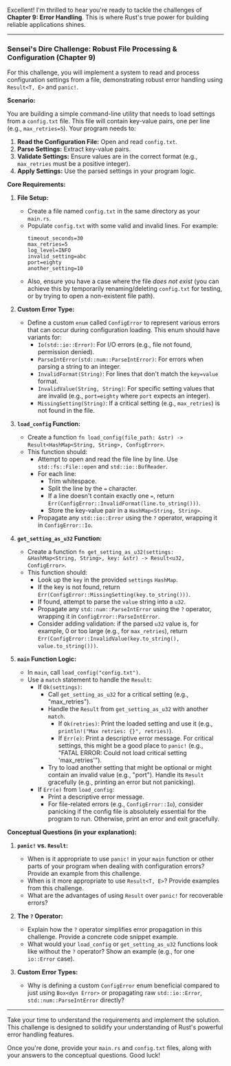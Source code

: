 Excellent\! I'm thrilled to hear you're ready to tackle the challenges of **Chapter 9: Error Handling**. This is where Rust's true power for building reliable applications shines.

-----

### **Sensei's Dire Challenge: Robust File Processing & Configuration (Chapter 9)**

For this challenge, you will implement a system to read and process configuration settings from a file, demonstrating robust error handling using `Result<T, E>` and `panic!`.

**Scenario:**

You are building a simple command-line utility that needs to load settings from a `config.txt` file. This file will contain key-value pairs, one per line (e.g., `max_retries=5`). Your program needs to:

1.  **Read the Configuration File:** Open and read `config.txt`.
2.  **Parse Settings:** Extract key-value pairs.
3.  **Validate Settings:** Ensure values are in the correct format (e.g., `max_retries` must be a positive integer).
4.  **Apply Settings:** Use the parsed settings in your program logic.

**Core Requirements:**

1.  **File Setup:**

      * Create a file named `config.txt` in the same directory as your `main.rs`.
      * Populate `config.txt` with some valid and invalid lines. For example:
        ```
        timeout_seconds=30
        max_retries=5
        log_level=INFO
        invalid_setting=abc
        port=eighty
        another_setting=10
        ```
      * Also, ensure you have a case where the file *does not exist* (you can achieve this by temporarily renaming/deleting `config.txt` for testing, or by trying to open a non-existent file path).

2.  **Custom Error Type:**

      * Define a custom `enum` called `ConfigError` to represent various errors that can occur during configuration loading. This enum should have variants for:
          * `Io(std::io::Error)`: For I/O errors (e.g., file not found, permission denied).
          * `ParseIntError(std::num::ParseIntError)`: For errors when parsing a string to an integer.
          * `InvalidFormat(String)`: For lines that don't match the `key=value` format.
          * `InvalidValue(String, String)`: For specific setting values that are invalid (e.g., `port=eighty` where `port` expects an integer).
          * `MissingSetting(String)`: If a critical setting (e.g., `max_retries`) is not found in the file.

3.  **`load_config` Function:**

      * Create a function `fn load_config(file_path: &str) -> Result<HashMap<String, String>, ConfigError>`.
      * This function should:
          * Attempt to open and read the file line by line. Use `std::fs::File::open` and `std::io::BufReader`.
          * For each line:
              * Trim whitespace.
              * Split the line by the `=` character.
              * If a line doesn't contain exactly one `=`, return `Err(ConfigError::InvalidFormat(line.to_string()))`.
              * Store the key-value pair in a `HashMap<String, String>`.
          * Propagate any `std::io::Error` using the `?` operator, wrapping it in `ConfigError::Io`.

4.  **`get_setting_as_u32` Function:**

      * Create a function `fn get_setting_as_u32(settings: &HashMap<String, String>, key: &str) -> Result<u32, ConfigError>`.
      * This function should:
          * Look up the `key` in the provided `settings` `HashMap`.
          * If the key is not found, return `Err(ConfigError::MissingSetting(key.to_string()))`.
          * If found, attempt to parse the `value` string into a `u32`.
          * Propagate any `std::num::ParseIntError` using the `?` operator, wrapping it in `ConfigError::ParseIntError`.
          * Consider adding validation: if the parsed `u32` value is, for example, 0 or too large (e.g., for `max_retries`), return `Err(ConfigError::InvalidValue(key.to_string(), value.to_string()))`.

5.  **`main` Function Logic:**

      * In `main`, call `load_config("config.txt")`.
      * Use a `match` statement to handle the `Result`:
          * If `Ok(settings)`:
              * Call `get_setting_as_u32` for a critical setting (e.g., "max\_retries").
              * Handle the `Result` from `get_setting_as_u32` with another `match`.
                  * If `Ok(retries)`: Print the loaded setting and use it (e.g., `println!("Max retries: {}", retries)`).
                  * If `Err(e)`: Print a descriptive error message. For critical settings, this might be a good place to `panic!` (e.g., "FATAL ERROR: Could not load critical setting 'max\_retries'").
              * Try to load another setting that might be optional or might contain an invalid value (e.g., "port"). Handle its `Result` gracefully (e.g., printing an error but not panicking).
          * If `Err(e)` from `load_config`:
              * Print a descriptive error message.
              * For file-related errors (e.g., `ConfigError::Io`), consider panicking if the config file is absolutely essential for the program to run. Otherwise, print an error and exit gracefully.

**Conceptual Questions (in your explanation):**

1.  **`panic!` vs. `Result`:**

      * When is it appropriate to use `panic!` in your `main` function or other parts of your program when dealing with configuration errors? Provide an example from this challenge.
      * When is it more appropriate to use `Result<T, E>`? Provide examples from this challenge.
      * What are the advantages of using `Result` over `panic!` for recoverable errors?

2.  **The `?` Operator:**

      * Explain how the `?` operator simplifies error propagation in this challenge. Provide a concrete code snippet example.
      * What would your `load_config` or `get_setting_as_u32` functions look like without the `?` operator? Show an example (e.g., for one `io::Error` case).

3.  **Custom Error Types:**

      * Why is defining a custom `ConfigError` enum beneficial compared to just using `Box<dyn Error>` or propagating raw `std::io::Error`, `std::num::ParseIntError` directly?

-----

Take your time to understand the requirements and implement the solution. This challenge is designed to solidify your understanding of Rust's powerful error handling features.

Once you're done, provide your `main.rs` and `config.txt` files, along with your answers to the conceptual questions. Good luck\!